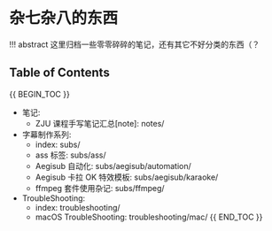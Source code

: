 # 杂七杂八的东西

!!! abstract
    这里归档一些零零碎碎的笔记，还有其它不好分类的东西（？

## Table of Contents

{{ BEGIN_TOC }}
- 笔记:
    - ZJU 课程手写笔记汇总[note]: notes/
- 字幕制作系列:
    - index: subs/
    - ass 标签: subs/ass/
    - Aegisub 自动化: subs/aegisub/automation/
    - Aegisub 卡拉 OK 特效模板: subs/aegisub/karaoke/
    - ffmpeg 套件使用杂记: subs/ffmpeg/
- TroubleShooting:
    - index: troubleshooting/
    - macOS TroubleShooting: troubleshooting/mac/
{{ END_TOC }}
